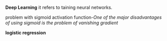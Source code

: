 **Deep Learning**
it refers to taining neural networks.

problem with sigmoid activation function-*One of the major disadvantages of using sigmoid is the problem of vanishing gradient*

**logistic regression**


